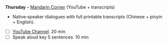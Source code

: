 **Thursday** – [Mandarin Corner](https://mandarincorner.org/) (YouTube + transcripts)
  - Native‐speaker dialogues with full printable transcripts (Chinese + pinyin + English).
  - [ ] [YouTube Channel](https://www.youtube.com/c/MandarinCorner). 	20 min
  - [ ] Speak aloud key 5 sentences. 10 min
